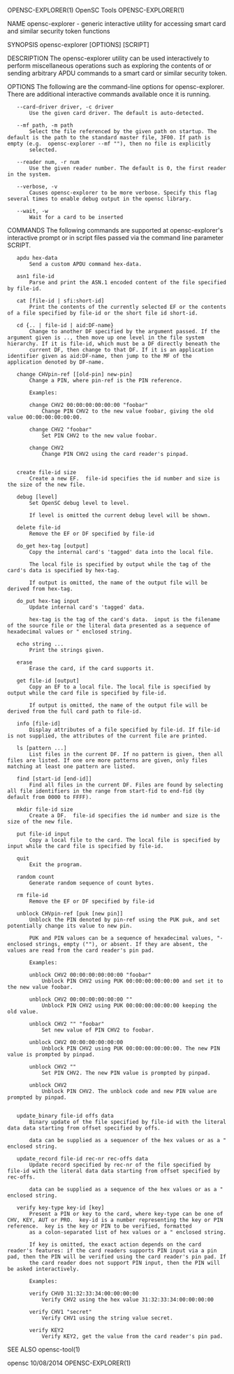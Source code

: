 OPENSC-EXPLORER(1)                                                                               OpenSC Tools                                                                              OPENSC-EXPLORER(1)



NAME
       opensc-explorer - generic interactive utility for accessing smart card and similar security token functions

SYNOPSIS
       opensc-explorer [OPTIONS] [SCRIPT]

DESCRIPTION
       The opensc-explorer utility can be used interactively to perform miscellaneous operations such as exploring the contents of or sending arbitrary APDU commands to a smart card or similar security
       token.

OPTIONS
       The following are the command-line options for opensc-explorer. There are additional interactive commands available once it is running.

       --card-driver driver, -c driver
           Use the given card driver. The default is auto-detected.

       --mf path, -m path
           Select the file referenced by the given path on startup. The default is the path to the standard master file, 3F00. If path is empty (e.g.  opensc-explorer --mf ""), then no file is explicitly
           selected.

       --reader num, -r num
           Use the given reader number. The default is 0, the first reader in the system.

       --verbose, -v
           Causes opensc-explorer to be more verbose. Specify this flag several times to enable debug output in the opensc library.

       --wait, -w
           Wait for a card to be inserted

COMMANDS
       The following commands are supported at opensc-explorer's interactive prompt or in script files passed via the command line parameter SCRIPT.

       apdu hex-data
           Send a custom APDU command hex-data.

       asn1 file-id
           Parse and print the ASN.1 encoded content of the file specified by file-id.

       cat [file-id | sfi:short-id]
           Print the contents of the currently selected EF or the contents of a file specified by file-id or the short file id short-id.

       cd {.. | file-id | aid:DF-name}
           Change to another DF specified by the argument passed. If the argument given is .., then move up one level in the file system hierarchy. If it is file-id, which must be a DF directly beneath the
           current DF, then change to that DF. If it is an application identifier given as aid:DF-name, then jump to the MF of the application denoted by DF-name.

       change CHVpin-ref [[old-pin] new-pin]
           Change a PIN, where pin-ref is the PIN reference.

           Examples:

           change CHV2 00:00:00:00:00:00 "foobar"
               Change PIN CHV2 to the new value foobar, giving the old value 00:00:00:00:00:00.

           change CHV2 "foobar"
               Set PIN CHV2 to the new value foobar.

           change CHV2
               Change PIN CHV2 using the card reader's pinpad.


       create file-id size
           Create a new EF.  file-id specifies the id number and size is the size of the new file.

       debug [level]
           Set OpenSC debug level to level.

           If level is omitted the current debug level will be shown.

       delete file-id
           Remove the EF or DF specified by file-id

       do_get hex-tag [output]
           Copy the internal card's 'tagged' data into the local file.

           The local file is specified by output while the tag of the card's data is specified by hex-tag.

           If output is omitted, the name of the output file will be derived from hex-tag.

       do_put hex-tag input
           Update internal card's 'tagged' data.

           hex-tag is the tag of the card's data.  input is the filename of the source file or the literal data presented as a sequence of hexadecimal values or " enclosed string.

       echo string ...
           Print the strings given.

       erase
           Erase the card, if the card supports it.

       get file-id [output]
           Copy an EF to a local file. The local file is specified by output while the card file is specified by file-id.

           If output is omitted, the name of the output file will be derived from the full card path to file-id.

       info [file-id]
           Display attributes of a file specified by file-id. If file-id is not supplied, the attributes of the current file are printed.

       ls [pattern ...]
           List files in the current DF. If no pattern is given, then all files are listed. If one ore more patterns are given, only files matching at least one pattern are listed.

       find [start-id [end-id]]
           Find all files in the current DF. Files are found by selecting all file identifiers in the range from start-fid to end-fid (by default from 0000 to FFFF).

       mkdir file-id size
           Create a DF.  file-id specifies the id number and size is the size of the new file.

       put file-id input
           Copy a local file to the card. The local file is specified by input while the card file is specified by file-id.

       quit
           Exit the program.

       random count
           Generate random sequence of count bytes.

       rm file-id
           Remove the EF or DF specified by file-id

       unblock CHVpin-ref [puk [new pin]]
           Unblock the PIN denoted by pin-ref using the PUK puk, and set potentially change its value to new pin.

           PUK and PIN values can be a sequence of hexadecimal values, "-enclosed strings, empty (""), or absent. If they are absent, the values are read from the card reader's pin pad.

           Examples:

           unblock CHV2 00:00:00:00:00:00 "foobar"
               Unblock PIN CHV2 using PUK 00:00:00:00:00:00 and set it to the new value foobar.

           unblock CHV2 00:00:00:00:00:00 ""
               Unblock PIN CHV2 using PUK 00:00:00:00:00:00 keeping the old value.

           unblock CHV2 "" "foobar"
               Set new value of PIN CHV2 to foobar.

           unblock CHV2 00:00:00:00:00:00
               Unblock PIN CHV2 using PUK 00:00:00:00:00:00. The new PIN value is prompted by pinpad.

           unblock CHV2 ""
               Set PIN CHV2. The new PIN value is prompted by pinpad.

           unblock CHV2
               Unblock PIN CHV2. The unblock code and new PIN value are prompted by pinpad.


       update_binary file-id offs data
           Binary update of the file specified by file-id with the literal data data starting from offset specified by offs.

           data can be supplied as a sequencer of the hex values or as a " enclosed string.

       update_record file-id rec-nr rec-offs data
           Update record specified by rec-nr of the file specified by file-id with the literal data data starting from offset specified by rec-offs.

           data can be supplied as a sequence of the hex values or as a " enclosed string.

       verify key-type key-id [key]
           Present a PIN or key to the card, where key-type can be one of CHV, KEY, AUT or PRO.  key-id is a number representing the key or PIN reference.  key is the key or PIN to be verified, formatted
           as a colon-separated list of hex values or a " enclosed string.

           If key is omitted, the exact action depends on the card reader's features: if the card readers supports PIN input via a pin pad, then the PIN will be verified using the card reader's pin pad. If
           the card reader does not support PIN input, then the PIN will be asked interactively.

           Examples:

           verify CHV0 31:32:33:34:00:00:00:00
               Verify CHV2 using the hex value 31:32:33:34:00:00:00:00

           verify CHV1 "secret"
               Verify CHV1 using the string value secret.

           verify KEY2
               Verify KEY2, get the value from the card reader's pin pad.


SEE ALSO
       opensc-tool(1)



opensc                                                                                            10/08/2014                                                                               OPENSC-EXPLORER(1)
